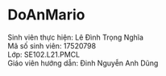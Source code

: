 # DoAnMario

Sinh viên thực hiện: Lê Đình Trọng Nghĩa <br/>
Mã số sinh viên: 17520798 <br/>
Lớp: SE102.L21.PMCL <br/>
Giáo viên hướng dẫn: Đinh Nguyễn Anh Dũng <br/>
